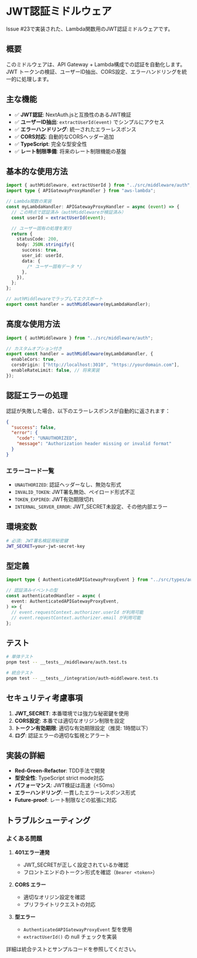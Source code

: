 # JWT認証ミドルウェア

Issue #23で実装された、Lambda関数用のJWT認証ミドルウェアです。

## 概要

このミドルウェアは、API Gateway + Lambda構成での認証を自動化します。JWT トークンの検証、ユーザーID抽出、CORS設定、エラーハンドリングを統一的に処理します。

## 主な機能

- ✅ **JWT認証**: NextAuth.jsと互換性のあるJWT検証
- ✅ **ユーザーID抽出**: `extractUserId(event)` でシンプルにアクセス
- ✅ **エラーハンドリング**: 統一されたエラーレスポンス
- ✅ **CORS対応**: 自動的なCORSヘッダー追加
- ✅ **TypeScript**: 完全な型安全性
- ✅ **レート制限準備**: 将来のレート制限機能の基盤

## 基本的な使用方法

```typescript
import { authMiddleware, extractUserId } from "../src/middleware/auth";
import type { APIGatewayProxyHandler } from "aws-lambda";

// Lambda関数の実装
const myLambdaHandler: APIGatewayProxyHandler = async (event) => {
  // この時点で認証済み（authMiddlewareが検証済み）
  const userId = extractUserId(event);

  // ユーザー固有の処理を実行
  return {
    statusCode: 200,
    body: JSON.stringify({
      success: true,
      user_id: userId,
      data: {
        /* ユーザー固有データ */
      },
    }),
  };
};

// authMiddlewareでラップしてエクスポート
export const handler = authMiddleware(myLambdaHandler);
```

## 高度な使用方法

```typescript
import { authMiddleware } from "../src/middleware/auth";

// カスタムオプション付き
export const handler = authMiddleware(myLambdaHandler, {
  enableCors: true,
  corsOrigin: ["http://localhost:3010", "https://yourdomain.com"],
  enableRateLimit: false, // 将来実装
});
```

## 認証エラーの処理

認証が失敗した場合、以下のエラーレスポンスが自動的に返されます：

```json
{
  "success": false,
  "error": {
    "code": "UNAUTHORIZED",
    "message": "Authorization header missing or invalid format"
  }
}
```

### エラーコード一覧

- `UNAUTHORIZED`: 認証ヘッダーなし、無効な形式
- `INVALID_TOKEN`: JWT署名無効、ペイロード形式不正
- `TOKEN_EXPIRED`: JWT有効期限切れ
- `INTERNAL_SERVER_ERROR`: JWT_SECRET未設定、その他内部エラー

## 環境変数

```bash
# 必須: JWT署名検証用秘密鍵
JWT_SECRET=your-jwt-secret-key
```

## 型定義

```typescript
import type { AuthenticatedAPIGatewayProxyEvent } from "../src/types/auth";

// 認証済みイベントの型
const authenticatedHandler = async (
  event: AuthenticatedAPIGatewayProxyEvent,
) => {
  // event.requestContext.authorizer.userId が利用可能
  // event.requestContext.authorizer.email が利用可能
};
```

## テスト

```bash
# 単体テスト
pnpm test -- __tests__/middleware/auth.test.ts

# 統合テスト
pnpm test -- __tests__/integration/auth-middleware.test.ts
```

## セキュリティ考慮事項

1. **JWT_SECRET**: 本番環境では強力な秘密鍵を使用
2. **CORS設定**: 本番では適切なオリジン制限を設定
3. **トークン有効期限**: 適切な有効期限設定（推奨: 1時間以下）
4. **ログ**: 認証エラーの適切な監視とアラート

## 実装の詳細

- **Red-Green-Refactor**: TDD手法で開発
- **型安全性**: TypeScript strict mode対応
- **パフォーマンス**: JWT検証は高速（<50ms）
- **エラーハンドリング**: 一貫したエラーレスポンス形式
- **Future-proof**: レート制限などの拡張に対応

## トラブルシューティング

### よくある問題

1. **401エラー連発**
   - JWT_SECRETが正しく設定されているか確認
   - フロントエンドのトークン形式を確認（`Bearer <token>`）

2. **CORS エラー**
   - 適切なオリジン設定を確認
   - プリフライトリクエストの対応

3. **型エラー**
   - `AuthenticatedAPIGatewayProxyEvent` 型を使用
   - `extractUserId()` の null チェックを実装

詳細は統合テストとサンプルコードを参照してください。
